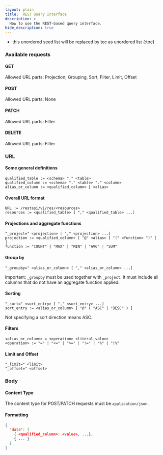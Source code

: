 ```yaml
---
layout: plain
title:  REST Query Interface
description: >
  How to use the REST-based query interface.
hide_description: true
---
```


* this unordered seed list will be replaced by toc as unordered list
{:toc}


### Available requests

#### GET

Allowed URL parts: Projection, Grouping, Sort, Filter, Limit, Offset

#### POST

Allowed URL parts: None

#### PATCH

Allowed URL parts: Filter

#### DELETE

Allowed URL parts: Filter

### URL

#### Some general definitions
```
qualified_table := <schema> "." <table>
qualified_column := <schema> "." <table> "." <column>
alias_or_column := <qualified_column> | <alias>
```

#### Overall URL format
```
URL := /restapi/v1/res/<resources>
resources := <qualified_table> [ "," <qualified_table> ...]
```

#### Projections and aggregate functions
```
"_project=" <projection> [ "," <projection> ...]
projection := <qualified_column> [ "@" <alias> [ "(" <function> ")" ] ]
function := "COUNT" | "MAX" | "MIN" | "AVG" | "SUM"
```

#### Group by
```
"_groupby=" <alias_or_column> [ "," <alias_or_column> ...]
```
Important: `_groupby` must be used together with `_project`. It must include all columns that do not have an aggregate function applied.

#### Sorting
```
"_sort=" <sort_entry> [ "," <sort_entry> ...]
sort_entry := <alias_or_column> [ "@" ( "ASC" | "DESC" ) ]
```
Not specifying a sort direction means ASC.

#### Filters
```
<alias_or_column> = <operation> <literal_value>
<operation> := "=" | "<=" | ">=" | "!=" | "%" | "!%"
```

#### Limit and Offset
```
"_limit=" <limit>
"_offset=" <offset>
```

### Body

#### Content Type
The content type for POST/PATCH requests must be `application/json`.

#### Formatting

```json
{
  "data": [
    { <qualified_column>: <value>, ...},
    { ... }
  ]
}
```
